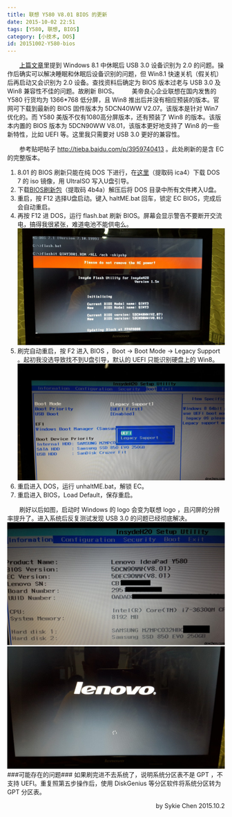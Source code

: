 ```yaml
---
title: 联想 Y580 V8.01 BIOS 的更新
date: 2015-10-02 22:51
tags: [Y580, 联想, BIOS]
category: [小技术, DOS]
id: 20151002-Y580-bios
---
```

&emsp;&emsp;[上篇文章](http://www.devchen.com/blog/coding/Windows/20150903-win81-usb3/)里提到 Windows 8.1 中休眠后 USB 3.0 设备识别为 2.0 的问题。操作后确实可以解决睡眠和休眠后设备识别的问题，但 Win8.1 快速关机（假关机）后再启动又会识别为 2.0 设备。查找资料后确定为 BIOS 版本过老与 USB 3.0 及 Win8 兼容性不佳的问题。故刷新 BIOS。
&emsp;&emsp;美帝良心企业联想在国内发售的 Y580 行货均为 1366*768 低分屏，且 Win8 推出后并没有相应预装的版本。官网可下载到最新的 BIOS 固件版本为 5DCN40WW V2.07。该版本是针对 Win7 优化的。而 Y580 美版不仅有1080高分屏版本，还有预装了 Win8 的版本。该版本内置的 BIOS 版本为 5DCN90WW V8.01，该版本更好地支持了 Win8 的一些新特性，比如 UEFI 等。这里我只需要对 USB 3.0 更好的兼容性。
<!-- more -->
&emsp;&emsp;参考贴吧帖子 http://tieba.baidu.com/p/3959740413 。此处刷新的是含 EC 的完整版本。


1. 8.01 的 BIOS 刷新只能在纯 DOS 下进行，在[这里](http://pan.baidu.com/s/1sjl725R)（提取码 ica4）下载 DOS 7 的 iso 镜像，用 UltraISO 写入U盘引导。
2. 下载[BIOS刷新包](http://pan.baidu.com/s/1kTGlVoz)（提取码 4b4a）解压后将 DOS 目录中所有文件拷入U盘。
3. 重启，按 F12 选择U盘启动。键入 haltME.bat 回车，锁定 EC BIOS，完成后会自动重启。
4. 再按 F12 进 DOS，运行 flash.bat 刷新 BIOS。屏幕会显示警告不要断开交流电，搞得我很紧张，难道电池不能供电么。
![](/blogimg/20151002-Y580-bios/1.jpg)
5. 刷完自动重启，按 F2 进入 BIOS ，Boot -> Boot Mode -> Legacy Support 。起初我没选导致找不到U盘引导，默认的 UEFI 只能识别硬盘上的 Win8。
![](/blogimg/20151002-Y580-bios/2.jpg)
6. 重启进入 DOS，运行 unhaltME.bat，解锁 EC。
7. 重启进入 BIOS，Load Default，保存重启。

&emsp;&emsp;刷好以后如图，启动时 Windows 的 logo 会变为联想 logo ，且闪屏的分辨率提升了。进入系统后反复测试发现 USB 3.0 的问题已经彻底解决。
![](/blogimg/20151002-Y580-bios/3.jpg)
![](/blogimg/20151002-Y580-bios/4.jpg)
###可能存在的问题###
如果刷完进不去系统了，说明系统分区表不是 GPT ，不支持 UEFI。重复照第五步操作后，使用 DiskGenius 等分区软件将系统分区转为 GPT 分区表。




<p align = right>
by Sykie Chen
2015.10.2
</p>